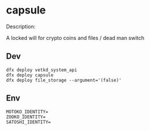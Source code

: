 # capsule

Description:

A locked will for crypto coins and files / dead man switch

## Dev

```
dfx deploy vetkd_system_api
dfx deploy capsule
dfx deploy file_storage --argument='(false)'
```

## Env

```
MOTOKO_IDENTITY=
ZOOKO_IDENTITY=
SATOSHI_IDENTITY=
```
